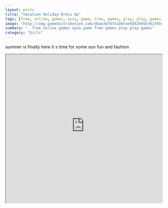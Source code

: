 ```yaml
---
layout: posts
title: "Vacation Holiday Dress Up"
tags: [free, online, games, oyna, game, free, games, play, play, games]
image: "http://img.gamedistribution.com/dbae3d767e184fae93829e5b761f65d2.jpg"
summary: "  free online games oyna game free games play play games"
category: "Girls"
---
```


summer is finally here it s time for some sun fun and fashion

<iframe width="100%" height="480px;" src="http://flash.gamedistribution.com?game=dbae3d767e184fae93829e5b761f65d2"></iframe>